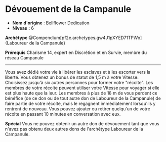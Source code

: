 # Dévouement de la Campanule

 * **Nom d'origine** : Bellflower Dedication
 * **Niveau** : 6


<p><strong>Archétype</strong> @Compendium[pf2e.archetypes.gw4J1pXYED71TPWx]{Laboureur de la Campanule}</p>
<p><strong>Prérequis</strong> Charisme 14, expert en Discrétion et en Survie, membre du réseau Campanule</p>
<hr>
<p>Vous avez dédié votre vie à libérer les esclaves et à les escorter vers la liberté. Vous obtenez un bonus de statut de 1,5 m à votre Vitesse. Choisissez jusqu'à six autres personnes pour former votre "récolte". Les membres de votre récolte peuvent utiliser votre Vitesse pour voyager si elle est plus haute que la leur. Les membres à plus de 18 m de vous perdent ce bénéfice (de ce don ou de tout autre don de Laboureur de la Campanule) de faire partie de votre récolte, mais le regagnent immédiatement lorsqu'ils y rentrent de nouveau. Vous pouvez ajouter ou retirer quelqu'un de votre récolte en passant 10 minutes en conversation avec eux.</p>
<p><strong>Spécial</strong> Vous ne pouvez obtenir un autre don de dévouement tant que vous n'avez pas obtenu deux autres dons de l'archétype Laboureur de la Campanule.</p>